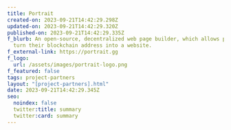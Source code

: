 ```yaml
---
title: Portrait
created-on: 2023-09-21T14:42:29.298Z
updated-on: 2023-09-21T14:42:29.320Z
published-on: 2023-09-21T14:42:29.335Z
f_blurb: An open-source, decentralized web page builder, which allows people to
  turn their blockchain address into a website.
f_external-link: https://portrait.gg
f_logo:
  url: /assets/images/portrait-logo.png
f_featured: false
tags: project-partners
layout: "[project-partners].html"
date: 2023-09-21T14:42:29.345Z
seo:
  noindex: false
  twitter:title: summary
  twitter:card: summary
---
```

